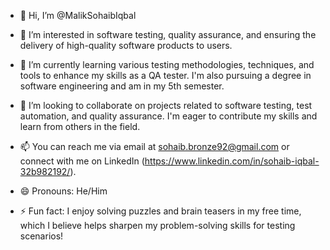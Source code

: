 - 👋 Hi, I’m @MalikSohaibIqbal

- 👀 I’m interested in software testing, quality assurance, and ensuring the delivery of high-quality software products to users.

- 🌱 I’m currently learning various testing methodologies, techniques, and tools to enhance my skills as a QA tester. I'm also pursuing a degree in software engineering and am in my 5th semester.

- 💞️ I’m looking to collaborate on projects related to software testing, test automation, and quality assurance. I'm eager to contribute my skills and learn from others in the field.

- 📫 You can reach me via email at sohaib.bronze92@gmail.com or connect with me on LinkedIn (https://www.linkedin.com/in/sohaib-iqbal-32b982192/).

- 😄 Pronouns: He/Him

- ⚡ Fun fact: I enjoy solving puzzles and brain teasers in my free time, which I believe helps sharpen my problem-solving skills for testing scenarios!

<!---
MalikSohaibIqbal/MalikSohaibIqbal is a ✨ special ✨ repository because its `README.md` (this file) appears on your GitHub profile.
You can click the Preview link to take a look at your changes.
--->
